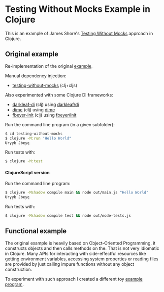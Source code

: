 # Testing Without Mocks Example in Clojure

This is an example of James Shore's [Testing Without Mocks](https://www.jamesshore.com/v2/projects/nullables/testing-without-mocks)  approach in Clojure.

## Original example

Re-implementation of the original [example](https://github.com/jamesshore/testing-without-mocks-example).

Manual dependency injection:
- [testing-without-mocks](testing-without-mocks/src/testing_without_mocks) (clj+cljs)

Also experimented with some Clojure DI frameworks:
- [darkleaf-di](darkleaf-di/src/testing_without_mocks) (clj) using [darkleaf/di](https://github.com/darkleaf/di)
- [dime](dime/src/testing_without_mocks) (clj) using [dime](https://github.com/kumarshantanu/dime)
- [fbeyer-init](fbeyer-init/src/testing_without_mocks) (clj) using [fbeyer/init](https://github.com/ferdinand-beyer/init)

Run the command line program (in a given subfolder):
```sh
$ cd testing-without-mocks
$ clojure -M:run "Hello World"
Uryyb Jbeyq
```

Run tests with:
```sh
$ clojure -M:test
```

#### ClojureScript version

Run the command line program:
```sh
$ clojure -Mshadow compile main && node out/main.js "Hello World"
Uryyb Jbeyq
```

Run tests with:
```sh
$ clojure -Mshadow compile test && node out/node-tests.js
```

## Functional example

The original example is heavily based on Object-Oriented Programming, it constructs objects and then calls methods on the. That is not very idiomatic in Clojure. Many APIs for interacting with side-effectful resources like getting environment variables, accessing system properties or reading files are provided by just calling impure functions without any object construction.

To experiment with such approach I created a different toy [example program](functional-example).
